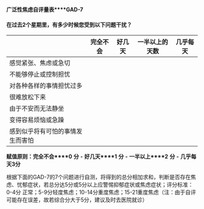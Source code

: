 **广泛性焦虑自评量表****GAD-7**

#### 在过去2个星期里，有多少时候您受到以下问题干扰？

|                                  | 完全不会 | 好几天 | 一半以上的天数 | 几乎每天 |
| -------------------------------- | -------- | ------ | -------------- | -------- |
| 感觉紧张、焦虑或急切             | ![]()      | ![]()    | ![]()            | ![]()      |
| 不能够停止或控制担忧             | ![]()      | ![]()    | ![]()            | ![]()      |
| 对各种各样的事情担忧过多         | ![]()      | ![]()    | ![]()            | ![]()      |
| 很难放松下来                     | ![]()      | ![]()    | ![]()            | ![]()      |
| 由于不安而无法静坐               | ![]()      | ![]()    | ![]()            | ![]()      |
| 变得容易烦恼或急躁               | ![]()      | ![]()    | ![]()            | ![]()      |
| 感到似乎将有可怕的事情发生而害怕 | ![]()      | ![]()    | ![]()            | ![]()      |

**赋值原则：完全不会****0** **分**  **-** **好几天****1** **分**  **-** **一半以上****2** **分**  **-** **几乎每天****3****分**

根据下面的GAD-7的7个问题进行自测，将得到的总分相加求和，判断是否存在焦虑、忧郁症状，若总分达5分或5分以上应警惕抑郁症状或焦虑症状；评分标准：0-4分 正常；5-9分轻度焦虑；10-14分重度焦虑；15-21重度焦虑（注：由于自评可能存在误差，故若综合分大于5分，建议及时去医院就诊）
